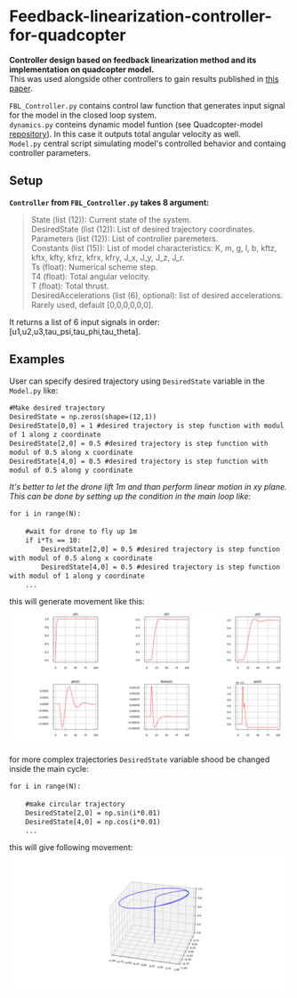# Feedback-linearization-controller-for-quadcopter
**Controller design based on feedback linearization method and its implementation on quadcopter model.**  
This was used alongside other controllers to gain results published in [this paper](https://doi.org/10.26160/2474-5901-2024-43-42-54).  
   
`FBL_Controller.py` contains control law function that generates input signal for the model in the closed loop system.  
`dynamics.py` conteins dynamic model funtion (see Quadcopter-model [repository](https://github.com/Tindalus/Quadcopter-model)). In this case it outputs total angular velocity as well.  
`Model.py` central script simulating model's controlled behavior and containg controller parameters.  

## Setup  
**`Controller` from `FBL_Controller.py` takes 8 argument:**  
> State (list (12)): Current state of the system.  
> DesiredState (list (12)): List of desired trajectory coordinates.  
> Parameters (list (12)): List of controller paremeters.  
> Constants (list (15)): List of model characteristics: K, m, g, l, b, kftz, kftx, kfty, kfrz, kfrx, kfry, J_x, J_y, J_z, J_r.  
> Ts (float): Numerical scheme step.  
> T4 (float): Total angular velocity.  
> T (float): Total thrust.  
> DesiredAccelerations (list (6), optional): list of desired accelerations. Rarely used, default [0,0,0,0,0,0].
   
It returns a list of 6 input signals in order: [u1,u2,u3,tau_psi,tau_phi,tau_theta].
## Examples
User can specify desired trajectory using `DesiredState` variable in the `Model.py` like:  
```
#Make desired trajectory
DesiredState = np.zeros(shape=(12,1))
DesiredState[0,0] = 1 #desired trajectory is step function with modul of 1 along z coordinate
DesiredState[2,0] = 0.5 #desired trajectory is step function with modul of 0.5 along x coordinate
DesiredState[4,0] = 0.5 #desired trajectory is step function with modul of 0.5 along y coordinate
```
_It's better to let the drone lift 1m and than perform linear motion in xy plane. This can be done by setting up the condition in the main loop like:_
```
for i in range(N):

    #wait for drone to fly up 1m
    if i*Ts == 10:
        DesiredState[2,0] = 0.5 #desired trajectory is step function with modul of 0.5 along x coordinate
        DesiredState[4,0] = 0.5 #desired trajectory is step function with modul of 1 along y coordinate
    ...
```
this will generate movement like this:  
![linear movement to (1,0.5,0.5)](resources/pic1.png)  

for more complex trajectories `DesiredState` variable shood be changed inside the main cycle:
```
for i in range(N):

    #make circular trajectory
    DesiredState[2,0] = np.sin(i*0.01) 
    DesiredState[4,0] = np.cos(i*0.01)
    ...
```
this will give following movement:  
![circular movement on hight 1m](resources/pic2.png)
